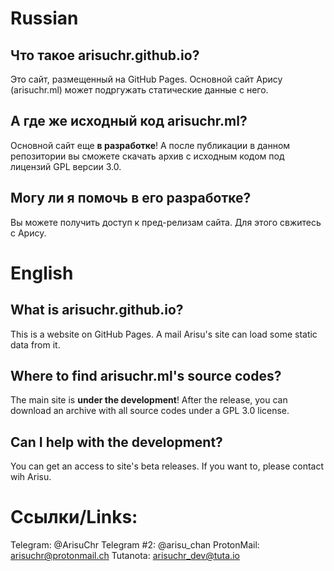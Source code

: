 # Russian
## Что такое arisuchr.github.io?
Это сайт, размещенный на GitHub Pages. Основной сайт Арису (arisuchr.ml) может подргужать статические данные с него.
## А где же исходный код arisuchr.ml?
Основной сайт еще **в разработке**! А после публикации в данном репозитории вы сможете скачать архив с исходным кодом под лицензий GPL версии 3.0.
## Могу ли я помочь в его разработке?
Вы можете получить доступ к пред-релизам сайта. Для этого свжитесь с Арису.
# English
## What is arisuchr.github.io?
This is a website on GitHub Pages. A mail Arisu's site can load some static data from it.
## Where to find arisuchr.ml's source codes?
The main site is **under the development**! After the release, you can download an archive with all source codes under a GPL 3.0 license.
## Can I help with the development?
You can get an access to site's beta releases. If you want to, please contact wih Arisu.
# Ссылки/Links:
Telegram: @ArisuChr
Telegram #2: @arisu_chan
ProtonMail: arisuchr@protonmail.ch
Tutanota: arisuchr_dev@tuta.io
